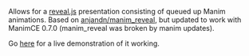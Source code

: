 Allows for a <a href="https://github.com/hakimel/reveal.js/">reveal.js</a> presentation consisting of queued up Manim animations. Based on <a href="https://github.com/anjandn/manim_reveal">anjandn/manim_reveal</a>, but updated to work with ManimCE 0.7.0 (manim_reveal was broken by manim updates).

Go <a href="christopherchubb.com/manim_slides">here</a> for a live demonstration of it working.
